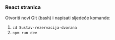 ### React stranica
Otvoriti novi Git (bash) i napisati sljedeće komande:
1. ```cd Sustav-rezervacija-dvorana```
2. ```npm run dev```
